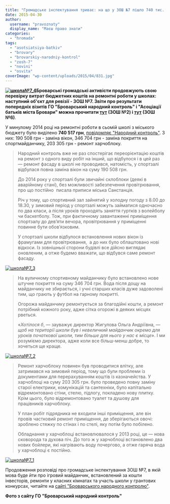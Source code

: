 ```yaml
---
title: "Громадське інспектування триває: на що у ЗОШ №7 пішло 740 тис. грн \"ремонтних\" коштів?"
date: 2015-04-30
author: 
  username: "pravoznaty"
  display_name: "Маєш право знати"
categories: 
  - "hromada"
tags: 
  - "asotsiatsiya-batkiv"
  - "brovary"
  - "brovarskiy-narodniy-kontrol"
  - "zosh-7"
  - "novini"
  - "osvita"
coverImage: "wp-content/uploads/2015/04/831.jpg"
---
```


**[![школа№7_4](https://mpz.brovary.org/wp-content/uploads/2015/04/831.jpg)](https://mpz.brovary.org/wp-content/uploads/2015/04/831.jpg)Броварські громадські активісти продовжують свою перевірку витрат бюджетних коштів на ремонтні роботи у школах: наступний об'єкт для ревізії - ЗОШ №7. Звіти про результати попередніх візитів ГО "Броварський народний контроль" і "Асоціації батьків міста Бровари" можна прочитати [тут](https://mpz.brovary.org/brovarskiy-narodniy-kontrol-pereviriv-na-shho-pishli-byudzhetni-koshti-v-zosh-2/) (ЗОШ №2) і [тут](https://mpz.brovary.org/remonti-provedeni-u-zosh-6-viklikali-chimalo-zapitan-u-gromadskih-inspektoriv/) (ЗОШ №6)**.

У минулому 2014 році на ремонтні роботи в сьомій школі з міського бюджету було виділено **740 517 грн**, [повідомляє "Народний контроль"](http://nk.mybrovary.com/shkola-7-abo-yak-treba-vikoristovuvati-usi-mozhlivi-shlyahi-virishennya-problem/). З них: 190 508 грн - заміна вікон, 346 704 грн - заміна покриття на спортмайданчику, 203 305 грн - ремонт харчоблоку.

> Народний контроль вже не раз спостерігає переорієнтацію коштів на ремонт з одного виду робіт на інший, що відбулося і в цей раз — ремонт фасаду в школі не проводився, натомість, у спортзалі відбулася повна заміна вікон на суму 190 508 грн.
> 
> До 2014 року у спортзалі були звичайні склоблоки (деякі в аварійному стані), без можливості забезпечення провітрювання, про що постійно  писала приписи міська Санстанція.
> 
> Річ у тому, що спортивний зал зайнятий у холодну погоду з 8.00 до 18.30, у зимовий період у спортзалі можуть займатися одночасно по два класи, а після уроків проходять заняття гуртків з волейболу чи баскетболу. Тож, при фактичному завантаженні приміщення спортзалу до дев’яти вечора, провітрювання у приміщенні повинне бути обов’язковим.
> 
> У спортзалі школи відбулося встановлення нових вікон із фрамугами для провітрювання,  а до них було облаштовано нові відкоси. Із зовнішньої сторони будівлі все дійсно виглядає оновленим, а отже будемо вважати, що відбувся саме ремонт фасаду.

[![школа№7_3](https://mpz.brovary.org/wp-content/uploads/2015/04/2101.jpg)](https://mpz.brovary.org/wp-content/uploads/2015/04/2101.jpg)

> На вуличному спортивному майданчику було встановлено нове штучне покриття на суму 346 704 грн. Вода після дощу на майданчику не збирається, і учні старших класів дуже задоволені тим, що грають у футбол на гарному покритті.
> 
> Огорожа майданчику ремонтується за благодійні кошти, а ремонт потрібний кожного року, адже сітка огорожі в деяких місцях рветься.
> 
> «_Хотілося б_, — зауважує директор Жигулова Ольга Андріївна, — _щоб на території школи був і невеличкий майданчик окремо для уроків початкової школи, тим більше для нього у нас є місце_». І ми розуміємо директора, адже коли все більш-менш добре, то хочеться ще краще.

[![школа№7_2](https://mpz.brovary.org/wp-content/uploads/2015/04/1711.jpg)](https://mpz.brovary.org/wp-content/uploads/2015/04/1711.jpg)

> Ремонт харчоблоку повинен був проводитися влітку, але  затримався на зимовий період, тому що були проблеми із документами для перерахуванням коштів із казначейства. У харчоблоці на суму 203 305 грн. було проведено повну заміну старої електрики, комунікацій та сантехніки, було капітально відремонтовано стіни, стелю, підлогу, покладено нову плитку. Крім цього, було відремонтовано туалет та душову для працівників харчоблоку.
> 
> У план робіт підрядника не входили інші приміщення, але він провів частковий ремонт приміщення, де зберігаються овочі: зроблено стяжку по стінах і по стелі, яку потім було побілено.
> 
> Обладнання у харчоблоці встановлювалося у 2013 році, це — нова сковорода та духова піч. До того ж у харчоблоці встановлено два нових бойлери, які нагрівають воду почергово, а отже гаряча вода у харчоблоці є постійно.

[![школа№7_1](https://mpz.brovary.org/wp-content/uploads/2015/04/531.jpg)](https://mpz.brovary.org/wp-content/uploads/2015/04/531.jpg)

Продовження розповіді про громадське інспектування ЗОШ №7, в якій мова буде йти про ігровий майданчик, встановлений за кошти інвесторів, ремонти у класних кімнатах та участь школи у грантових конкурсах, читайте на [сайті "Броварського народного контролю"](http://nk.mybrovary.com/shkola-7-abo-yak-treba-vikoristovuvati-usi-mozhlivi-shlyahi-virishennya-problem/).

**Фото з сайту ГО "Броварський народний контроль"**
